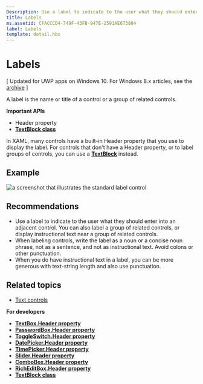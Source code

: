 ```yaml
---
Description: Use a label to indicate to the user what they should enter into an adjacent control. You can also label a group of related controls, or display instructional text near a group of related controls.
title: Labels
ms.assetid: CFACCCD4-749F-43FB-947E-2591AE673804
label: Labels
template: detail.hbs
---
```


# Labels


\[ Updated for UWP apps on Windows 10. For Windows 8.x articles, see the [archive](http://go.microsoft.com/fwlink/p/?linkid=619132) \]

A label is the name or title of a control or a group of related controls.

**Important APIs**

-   Header property
-   [**TextBlock class**](https://msdn.microsoft.com/library/windows/apps/br209652)


In XAML, many controls have a built-in Header property that you use to display the label. For controls that don't have a Header property, or to label groups of controls, you can use a [**TextBlock**](https://msdn.microsoft.com/library/windows/apps/br209652) instead.


## Example


![a screenshot that illustrates the standard label control](images/label-standard.png)

## <span id="Recommendations"></span><span id="recommendations"></span><span id="RECOMMENDATIONS"></span>Recommendations


-   Use a label to indicate to the user what they should enter into an adjacent control. You can also label a group of related controls, or display instructional text near a group of related controls.
-   When labeling controls, write the label as a noun or a concise noun phrase, not as a sentence, and not as instructional text. Avoid colons or other punctuation.
-   When you do have instructional text in a label, you can be more generous with text-string length and also use punctuation.

## <span id="related_topics"></span>Related topics


* [Text controls](text-controls.md)

**For developers**
* [**TextBox.Header property**](https://msdn.microsoft.com/library/windows/apps/dn252861)
* [**PasswordBox.Header property**](https://msdn.microsoft.com/library/windows/apps/dn299051)
* [**ToggleSwitch.Header property**](https://msdn.microsoft.com/library/windows/apps/br209713)
* [**DatePicker.Header property**](https://msdn.microsoft.com/library/windows/apps/dn279460)
* [**TimePicker.Header property**](https://msdn.microsoft.com/library/windows/apps/dn299286)
* [**Slider.Header property**](https://msdn.microsoft.com/library/windows/apps/dn252829)
* [**ComboBox.Header property**](https://msdn.microsoft.com/library/windows/apps/dn279416)
* [**RichEditBox.Header property**](https://msdn.microsoft.com/library/windows/apps/dn252726)
* [**TextBlock class**](https://msdn.microsoft.com/library/windows/apps/br209652)

 

 






<!--HONumber=May16_HO4-->


